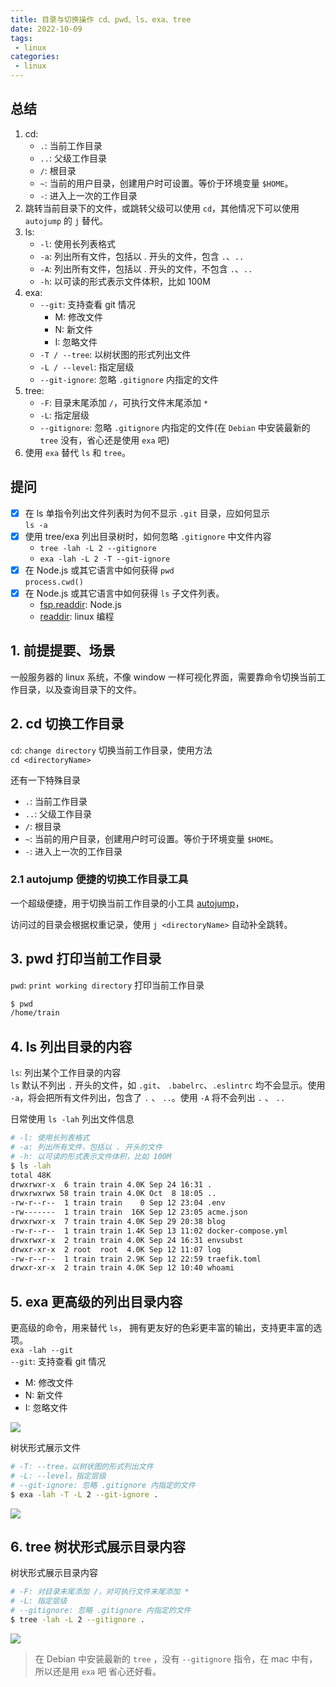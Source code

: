```yaml
---
title: 目录与切换操作 cd、pwd、ls、exa、tree
date: 2022-10-09
tags:
 - linux
categories: 
 - linux
---
```

## 总结
1. cd:
   - `.`: 当前工作目录
   - `..`: 父级工作目录
   - `/`: 根目录
   - `~`: 当前的用户目录，创建用户时可设置。等价于环境变量 `$HOME`。
   - `-`: 进入上一次的工作目录
2. 跳转当前目录下的文件，或跳转父级可以使用 `cd`，其他情况下可以使用 `autojump` 的 `j` 替代。
3. ls:
   - `-l`: 使用长列表格式
   - `-a`: 列出所有文件，包括以 . 开头的文件，包含 `.`、`..` 
   - `-A`: 列出所有文件，包括以 . 开头的文件，不包含 `.`、`..` 
   - `-h`: 以可读的形式表示文件体积，比如 100M
4. exa:
   - `--git`: 支持查看 git 情况
      - M: 修改文件
      - N: 新文件
      - I: 忽略文件
   - `-T / --tree`: 以树状图的形式列出文件
   - `-L / --level`: 指定层级
   - `--git-ignore`: 忽略 `.gitignore` 内指定的文件 
5. tree:
   - `-F`: 目录末尾添加 `/`，可执行文件末尾添加 `*`
   - `-L`: 指定层级
   - `--gitignore`: 忽略 `.gitignore` 内指定的文件(在 `Debian` 中安装最新的 `tree` 没有，省心还是使用 `exa` 吧)
6. 使用 `exa` 替代 `ls` 和 `tree`。

<!-- ## 疑问
- [ ]  -->





## 提问
- [x] 在 ls 单指令列出文件列表时为何不显示 `.git` 目录，应如何显示    
  `ls -a`
- [x] 使用 tree/exa 列出目录树时，如何忽略 `.gitignore` 中文件内容
  - `tree -lah -L 2 --gitignore`       
  - `exa -lah -L 2 -T --git-ignore`     
- [x] 在 Node.js 或其它语言中如何获得 `pwd`      
  `process.cwd()`
- [x] 在 Node.js 或其它语言中如何获得 `ls` 子文件列表。
  - [fsp.readdir](https://nodejs.org/api/fs.html#fspromisesreaddirpath-options): Node.js 
  - [readdir](https://man7.org/linux/man-pages/man3/readdir.3.html): linux 编程







## 1. 前提提要、场景
一般服务器的 linux 系统，不像 window 一样可视化界面，需要靠命令切换当前工作目录，以及查询目录下的文件。       




## 2. cd 切换工作目录
`cd`: `change directory` 切换当前工作目录，使用方法        
`cd <directoryName>`

还有一下特殊目录
- `.`: 当前工作目录
- `..`: 父级工作目录
- `/`: 根目录
- `~`: 当前的用户目录，创建用户时可设置。等价于环境变量 `$HOME`。
- `-`: 进入上一次的工作目录


### 2.1 autojump 便捷的切换工作目录工具
一个超级便捷，用于切换当前工作目录的小工具 [autojump](https://github.com/wting/autojump/blob/master/bin/autojump.bash)，

访问过的目录会根据权重记录，使用 `j <directoryName>` 自动补全跳转。



## 3. pwd 打印当前工作目录
`pwd`: `print working directory` 打印当前工作目录
```bash
$ pwd
/home/train
```



## 4. ls 列出目录的内容  
`ls`: 列出某个工作目录的内容       
`ls` 默认不列出 `.` 开头的文件，如 `.git`、 `.babelrc`、`.eslintrc` 均不会显示。使用 `-a`，将会把所有文件列出，包含了 `.` 、 `..`。使用 `-A` 将不会列出 `.` 、 `..`      

日常使用 `ls -lah` 列出文件信息
```bash
# -l: 使用长列表格式
# -a: 列出所有文件，包括以 . 开头的文件
# -h: 以可读的形式表示文件体积，比如 100M
$ ls -lah
total 48K
drwxrwxr-x  6 train train 4.0K Sep 24 16:31 .
drwxrwxrwx 58 train train 4.0K Oct  8 18:05 ..
-rw-r--r--  1 train train    0 Sep 12 23:04 .env
-rw-------  1 train train  16K Sep 12 23:05 acme.json
drwxrwxr-x  7 train train 4.0K Sep 29 20:38 blog
-rw-r--r--  1 train train 1.4K Sep 13 11:02 docker-compose.yml
drwxrwxr-x  2 train train 4.0K Sep 24 16:31 envsubst
drwxr-xr-x  2 root  root  4.0K Sep 12 11:07 log
-rw-r--r--  1 train train 2.9K Sep 12 22:59 traefik.toml
drwxr-xr-x  2 train train 4.0K Sep 12 10:40 whoami
```


## 5. exa 更高级的列出目录内容  
更高级的命令，用来替代 `ls`， 拥有更友好的色彩更丰富的输出，支持更丰富的选项。       
`exa -lah --git`      
`--git`: 支持查看 git 情况
- M: 修改文件
- N: 新文件
- I: 忽略文件

![](../assets/1%2020.png)


树状形式展示文件
```bash
# -T: --tree，以树状图的形式列出文件
# -L: --level，指定层级
# --git-ignore: 忽略 .gitignore 内指定的文件
$ exa -lah -T -L 2 --git-ignore .
```
![](../assets/2%2016.png)





## 6. tree 树状形式展示目录内容
树状形式展示目录内容
```bash
# -F: 对目录末尾添加 /，对可执行文件末尾添加 *
# -L: 指定层级
# --gitignore: 忽略 .gitignore 内指定的文件
$ tree -lah -L 2 --gitignore .
```
![](../assets/3%2012.png)

> 在 Debian 中安装最新的 `tree` ，没有 `--gitignore` 指令，在 mac 中有，所以还是用 `exa` 吧 省心还好看。
















